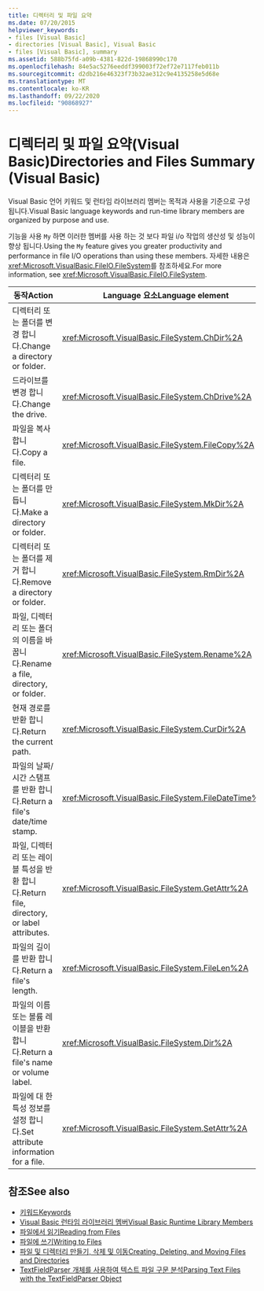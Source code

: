 ```yaml
---
title: 디렉터리 및 파일 요약
ms.date: 07/20/2015
helpviewer_keywords:
- files [Visual Basic]
- directories [Visual Basic], Visual Basic
- files [Visual Basic], summary
ms.assetid: 588b75fd-a09b-4381-822d-19868990c170
ms.openlocfilehash: 84e5ac5276eeddf399003f72ef72e7117feb011b
ms.sourcegitcommit: d2db216e46323f73b32ae312c9e4135258e5d68e
ms.translationtype: MT
ms.contentlocale: ko-KR
ms.lasthandoff: 09/22/2020
ms.locfileid: "90868927"
---
```

# <a name="directories-and-files-summary-visual-basic"></a><span data-ttu-id="3151a-102">디렉터리 및 파일 요약(Visual Basic)</span><span class="sxs-lookup"><span data-stu-id="3151a-102">Directories and Files Summary (Visual Basic)</span></span>

<span data-ttu-id="3151a-103">Visual Basic 언어 키워드 및 런타임 라이브러리 멤버는 목적과 사용을 기준으로 구성 됩니다.</span><span class="sxs-lookup"><span data-stu-id="3151a-103">Visual Basic language keywords and run-time library members are organized by purpose and use.</span></span>  
  
 <span data-ttu-id="3151a-104">기능을 사용 `My` 하면 이러한 멤버를 사용 하는 것 보다 파일 i/o 작업의 생산성 및 성능이 향상 됩니다.</span><span class="sxs-lookup"><span data-stu-id="3151a-104">Using the `My` feature gives you greater productivity and performance in file I/O operations than using these members.</span></span> <span data-ttu-id="3151a-105">자세한 내용은 <xref:Microsoft.VisualBasic.FileIO.FileSystem>를 참조하세요.</span><span class="sxs-lookup"><span data-stu-id="3151a-105">For more information, see <xref:Microsoft.VisualBasic.FileIO.FileSystem>.</span></span>  
  
|<span data-ttu-id="3151a-106">**동작**</span><span class="sxs-lookup"><span data-stu-id="3151a-106">**Action**</span></span>|<span data-ttu-id="3151a-107">**Language 요소**</span><span class="sxs-lookup"><span data-stu-id="3151a-107">**Language element**</span></span>|  
|----------------|--------------------------|  
|<span data-ttu-id="3151a-108">디렉터리 또는 폴더를 변경 합니다.</span><span class="sxs-lookup"><span data-stu-id="3151a-108">Change a directory or folder.</span></span>|<xref:Microsoft.VisualBasic.FileSystem.ChDir%2A>|  
|<span data-ttu-id="3151a-109">드라이브를 변경 합니다.</span><span class="sxs-lookup"><span data-stu-id="3151a-109">Change the drive.</span></span>|<xref:Microsoft.VisualBasic.FileSystem.ChDrive%2A>|  
|<span data-ttu-id="3151a-110">파일을 복사합니다.</span><span class="sxs-lookup"><span data-stu-id="3151a-110">Copy a file.</span></span>|<xref:Microsoft.VisualBasic.FileSystem.FileCopy%2A>|  
|<span data-ttu-id="3151a-111">디렉터리 또는 폴더를 만듭니다.</span><span class="sxs-lookup"><span data-stu-id="3151a-111">Make a directory or folder.</span></span>|<xref:Microsoft.VisualBasic.FileSystem.MkDir%2A>|  
|<span data-ttu-id="3151a-112">디렉터리 또는 폴더를 제거 합니다.</span><span class="sxs-lookup"><span data-stu-id="3151a-112">Remove a directory or folder.</span></span>|<xref:Microsoft.VisualBasic.FileSystem.RmDir%2A>|  
|<span data-ttu-id="3151a-113">파일, 디렉터리 또는 폴더의 이름을 바꿉니다.</span><span class="sxs-lookup"><span data-stu-id="3151a-113">Rename a file, directory, or folder.</span></span>|<xref:Microsoft.VisualBasic.FileSystem.Rename%2A>|  
|<span data-ttu-id="3151a-114">현재 경로를 반환 합니다.</span><span class="sxs-lookup"><span data-stu-id="3151a-114">Return the current path.</span></span>|<xref:Microsoft.VisualBasic.FileSystem.CurDir%2A>|  
|<span data-ttu-id="3151a-115">파일의 날짜/시간 스탬프를 반환 합니다.</span><span class="sxs-lookup"><span data-stu-id="3151a-115">Return a file's date/time stamp.</span></span>|<xref:Microsoft.VisualBasic.FileSystem.FileDateTime%2A>|  
|<span data-ttu-id="3151a-116">파일, 디렉터리 또는 레이블 특성을 반환 합니다.</span><span class="sxs-lookup"><span data-stu-id="3151a-116">Return file, directory, or label attributes.</span></span>|<xref:Microsoft.VisualBasic.FileSystem.GetAttr%2A>|  
|<span data-ttu-id="3151a-117">파일의 길이를 반환 합니다.</span><span class="sxs-lookup"><span data-stu-id="3151a-117">Return a file's length.</span></span>|<xref:Microsoft.VisualBasic.FileSystem.FileLen%2A>|  
|<span data-ttu-id="3151a-118">파일의 이름 또는 볼륨 레이블을 반환 합니다.</span><span class="sxs-lookup"><span data-stu-id="3151a-118">Return a file's name or volume label.</span></span>|<xref:Microsoft.VisualBasic.FileSystem.Dir%2A>|  
|<span data-ttu-id="3151a-119">파일에 대 한 특성 정보를 설정 합니다.</span><span class="sxs-lookup"><span data-stu-id="3151a-119">Set attribute information for a file.</span></span>|<xref:Microsoft.VisualBasic.FileSystem.SetAttr%2A>|  
  
## <a name="see-also"></a><span data-ttu-id="3151a-120">참조</span><span class="sxs-lookup"><span data-stu-id="3151a-120">See also</span></span>

- [<span data-ttu-id="3151a-121">키워드</span><span class="sxs-lookup"><span data-stu-id="3151a-121">Keywords</span></span>](index.md)
- [<span data-ttu-id="3151a-122">Visual Basic 런타임 라이브러리 멤버</span><span class="sxs-lookup"><span data-stu-id="3151a-122">Visual Basic Runtime Library Members</span></span>](../runtime-library-members.md)
- [<span data-ttu-id="3151a-123">파일에서 읽기</span><span class="sxs-lookup"><span data-stu-id="3151a-123">Reading from Files</span></span>](../../developing-apps/programming/drives-directories-files/reading-from-files.md)
- [<span data-ttu-id="3151a-124">파일에 쓰기</span><span class="sxs-lookup"><span data-stu-id="3151a-124">Writing to Files</span></span>](../../developing-apps/programming/drives-directories-files/writing-to-files.md)
- [<span data-ttu-id="3151a-125">파일 및 디렉터리 만들기, 삭제 및 이동</span><span class="sxs-lookup"><span data-stu-id="3151a-125">Creating, Deleting, and Moving Files and Directories</span></span>](../../developing-apps/programming/drives-directories-files/creating-deleting-and-moving-files-and-directories.md)
- [<span data-ttu-id="3151a-126">TextFieldParser 개체를 사용하여 텍스트 파일 구문 분석</span><span class="sxs-lookup"><span data-stu-id="3151a-126">Parsing Text Files with the TextFieldParser Object</span></span>](../../developing-apps/programming/drives-directories-files/parsing-text-files-with-the-textfieldparser-object.md)
